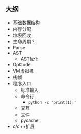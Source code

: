 
## 大纲

- 基础数据结构
- 内存分配
- 垃圾回收
- 生命周期？
- Parse
- AST
  - AST优化
- OpCode
- VM虚拟机
- 栈帧
- 程序入口
  - 标准输入
  - 命令行
    - `python -c 'print(1);'`
  - 交互
  - 文件
  - pycache
- c/c++扩展